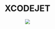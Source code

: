 <h1 align="center"><b>
  XCODEJET
</b></h1>

<div align="center">
  <img src="./xcodejet-media/xcodejet_gif.gif">
</div>

